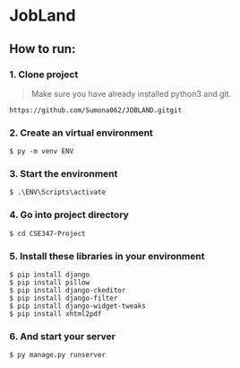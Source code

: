 # JobLand

## How to run:
### 1. Clone project
> Make sure you have already installed python3 and git.
```
https://github.com/Sumona062/JOBLAND.gitgit
```

### 2. Create an virtual environment
```
$ py -m venv ENV
```
### 3. Start the environment
```
$ .\ENV\Scripts\activate
```
### 4. Go into project directory
```
$ cd CSE347-Project
```

### 5. Install these libraries in your environment
```
$ pip install django
$ pip install pillow
$ pip install django-ckeditor
$ pip install django-filter
$ pip install django-widget-tweaks
$ pip install xhtml2pdf
```
### 6. And start your server
```
$ py manage.py runserver
```
